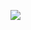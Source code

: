 [![](https://jitpack.io/v/yaroot/cats-effect-netty-timer.svg)](https://jitpack.io/#yaroot/cats-effect-netty-timer)
